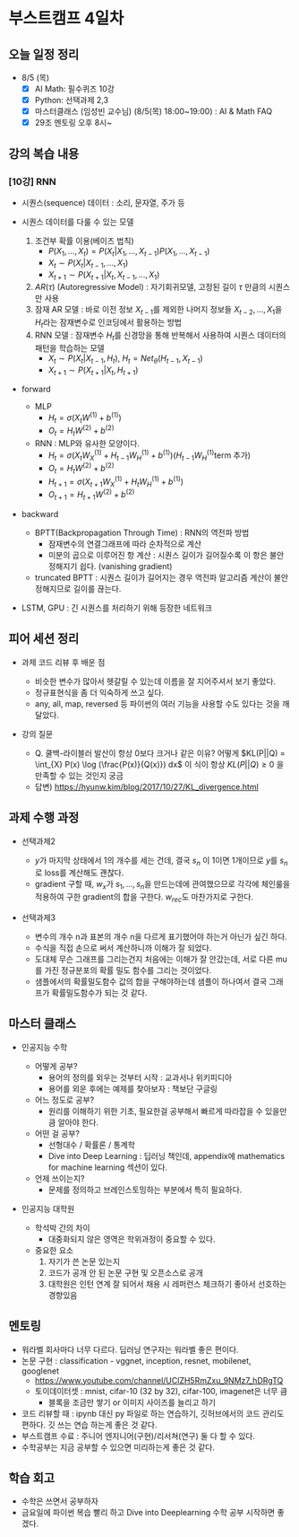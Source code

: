 # 부스트캠프 4일차

## 오늘 일정 정리

* 8/5 (목)
  - [x] AI Math: 필수퀴즈 10강
  - [x] Python: 선택과제 2,3
  - [x] 마스터클래스 (임성빈 교수님) (8/5(목) 18:00~19:00) : AI & Math FAQ
  - [x] 29조 멘토링 오후 8시~

## 강의 복습 내용

### [10강] RNN

* 시퀀스(sequence) 데이터 : 소리, 문자열, 주가 등

* 시퀀스 데이터를 다룰 수 있는 모델
  1. 조건부 확률 이용(베이즈 법칙)
     * $P(X_1, ..., X_t) = P(X_t | X_1, ..., X_{t-1}) P(X_1, ..., X_{t-1})$
     * $X_t \sim P(X_t | X_{t-1}, ..., X_1)$​
     * $X_{t+1} \sim P(X_{t+1} | X_t, X_{t-1}, ..., X_1)$
  2. $AR(\tau)$ (Autoregressive Model) : 자기회귀모델, 고정된 길이 $\tau$​​ 만큼의 시퀀스만 사용
  3. 잠재 AR 모델 : 바로 이전 정보 $X_{t-1}$​​를 제외한 나머지 정보들 $X_{t-2}, ..., X_1$​​을 $H_t$​​​라는 잠재변수로 인코딩에서 활용하는 방법
  4. RNN 모델 : 잠재변수 $H_t$​​를 신경망을 통해 반복해서 사용하여 시퀀스 데이터의 패턴을 학습하는 모델
     * $X_t \sim P(X_t | X_{t-1}, H_t)$​, $H_t = Net_{\theta} (H_{t-1}, X_{t-1})$​
     * $X_{t+1} \sim P(X_{t+1} | X_t, H_{t+1})$

* forward
  * MLP
    * $H_t = \sigma (X_t W^{(1)} + b^{(1)})$
    * $O_t = H_t W^{(2)} + b^{(2)}$
  * RNN : MLP와 유사한 모양이다.
    * $H_t = \sigma (X_t W^{(1)}_X + H_{t-1} W^{(1)}_H + b^{(1)})$​ ($H_{t-1} W^{(1)}_H$​ term 추가)
    * $O_t = H_t W^{(2)} + b^{(2)}$​
    * $H_{t+1} = \sigma (X_{t+1} W^{(1)}_X + H_{t} W^{(1)}_H + b^{(1)})$​
    * $O_{t+1} = H_{t+1} W^{(2)} + b^{(2)}$​

* backward
  * BPTT(Backpropagation Through Time) : RNN의 역전파 방법
    * 잠재변수의 연결그래프에 따라 순차적으로 계산
    * 미분의 곱으로 이루어진 항 계산 : 시퀀스 길이가 길어질수록 이 항은 불안정해지기 쉽다. (vanishing gradient)
  * truncated BPTT : 시퀀스 길이가 길어지는 경우 역전파 알고리즘 계산이 불안정해지므로 길이를 끊는다.

* LSTM, GPU : 긴 시퀀스를 처리하기 위해 등장한 네트워크

## 피어 세션 정리

* 과제 코드 리뷰 후 배운 점
  * 비슷한 변수가 많아서 헷갈릴 수 있는데 이름을 잘 지어주셔서 보기 좋았다.
  * 정규표현식을 좀 더 익숙하게 쓰고 싶다.
  * any, all, map, reversed 등 파이썬의 여러 기능을 사용할 수도 있다는 것을 깨달았다.

* 강의 질문
  * Q. 쿨백-라이블러 발산이 항상 0보다 크거나 같은 이유? 어떻게 $KL(P||Q) = \int_{X} P(x) \log (\frac{P(x)}{Q(x)}) dx$ 이 식이 항상 $KL(P||Q) \geq 0$ 을 만족할 수 있는 것인지 궁금
  * 답변) https://hyunw.kim/blog/2017/10/27/KL_divergence.html

## 과제 수행 과정

* 선택과제2
  * $y$가 마지막 상태에서 1의 개수를 세는 건데, 결국 $s_n$ 이 1이면 1개이므로 $y$를 $s_n$로 loss를 계산해도 괜찮다.
  * gradient 구할 때, $w_x$가 $s_1, ..., s_n$을 만드는데에 관여했으므로 각각에 체인룰을 적용하여 구한 gradient의 합을 구한다. $w_{rec}$​​ 도 마찬가지로 구한다.

* 선택과제3
  * 변수의 개수 n과 표본의 개수 n을 다르게 표기했어야 하는거 아닌가 싶긴 하다.
  * 수식을 직접 손으로 써서 계산하니까 이해가 잘 되었다.
  * 도대체 무슨 그래프를 그리는건지 처음에는 이해가 잘 안갔는데, 서로 다른 mu를 가진 정규분포의 확률 밀도 함수를 그리는 것이었다.
  * 샘플에서의 확률밀도함수 값의 합을 구해야하는데 샘플이 하나여서 결국 그래프가 확률밀도함수가 되는 것 같다.

## 마스터 클래스

* 인공지능 수학
  * 어떻게 공부?
    * 용어의 정의를 외우는 것부터 시작 : 교과서나 위키피디아
    * 용어를 외운 후에는 예제를 찾아보자 : 책보단 구글링
  * 어느 정도로 공부?
    * 원리를 이해하기 위한 기초, 필요한걸 공부해서 빠르게 따라잡을 수 있을만큼 알아야 한다.
  * 어떤 걸 공부?
    * 선형대수 / 확률론 / 통계학
    * Dive into Deep Learning : 딥러닝 책인데, appendix에 mathematics for machine learning 섹션이 있다.
  * 언제 쓰이는지?
    * 문제를 정의하고 브레인스토밍하는 부분에서 특히 필요하다.

* 인공지능 대학원
  * 학석박 간의 차이
    * 대중화되지 않은 영역은 학위과정이 중요할 수 있다.
  * 중요한 요소
    1. 자기가 쓴 논문 있는지
    2. 코드가 공개 안 된 논문 구현 및 오픈소스로 공개
    3. 대학원은 인턴 연계 잘 되어서 채용 시 레퍼런스 체크하기 좋아서 선호하는 경향있음

## 멘토링

* 워라벨 회사마다 너무 다르다. 딥러닝 연구자는 워라벨 좋은 편이다.
* 논문 구현 : classification - vggnet, inception, resnet, mobilenet, googlenet
  * https://www.youtube.com/channel/UClZH5RmZxu_9NMz7_hDRgTQ
  * 토이데이터셋 : mnist, cifar-10 (32 by 32), cifar-100, imagenet은 너무 큼
    * 블록을 조금만 쌓기 or 이미지 사이즈를 늘리고 하기
* 코드 리뷰할 때 : ipynb 대신 py 파일로 하는 연습하기, 깃허브에서의 코드 관리도 편하다. 깃 쓰는 연습 하는게 좋은 것 같다.
* 부스트캠프 수료 : 주니어 엔지니어(구현)/리서쳐(연구) 둘 다 할 수 있다.
* 수학공부는 지금 공부할 수 있으면 미리하는게 좋은 것 같다.

## 학습 회고

* 수학은 쓰면서 공부하자
* 금요일에 파이썬 복습 빨리 하고 Dive into Deeplearning 수학 공부 시작하면 좋겠다.
